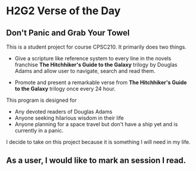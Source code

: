 # H2G2 Verse of the Day

## Don't Panic and Grab Your Towel

This is a student project for course CPSC210. It primarily 
does two things. 

- Give a scripture like reference system to every line in
the novels franchise **The Hitchhiker's Guide to the Galaxy**
trilogy by Douglas Adams and allow user to navigate, 
search and read them.

- Promote and present a remarkable verse from **The 
Hitchhiker's Guide to the Galaxy** trilogy once every 24 hour.

This program is designed for 
- Any devoted readers of Douglas Adams
- Anyone seeking hilarious wisdom in their life
- Anyone planning for a space travel but don't have a ship yet
and is currently in a panic.

I decide to take on this project because it is something I will need
in my life.

## As a user, I would like to mark an session I read.


